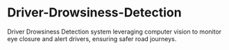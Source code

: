 # Driver-Drowsiness-Detection
Driver Drowsiness Detection system leveraging computer vision to monitor eye closure and alert drivers, ensuring safer road journeys.
